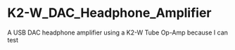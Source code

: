 # K2-W_DAC_Headphone_Amplifier
A USB DAC headphone amplifier using a K2-W Tube Op-Amp because I can
test
